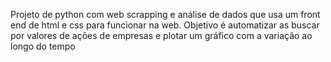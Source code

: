 Projeto de python com web scrapping e análise de dados que usa um front end de html e css para funcionar na web. Objetivo é automatizar as buscar por valores de ações de empresas e plotar um gráfico com a variação ao longo do tempo
